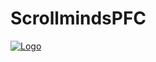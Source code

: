 # ScrollmindsPFC

[![Logo]((https://github.com/alvaro05p/ScrollmindsPFC/blob/main/scrollMinds/public_html/img/scrollminds.jpeg))](https://github.com/alvaro05p/ScrollmindsPFC/blob/main/scrollMinds/public_html/img/scrollminds.jpeg)
